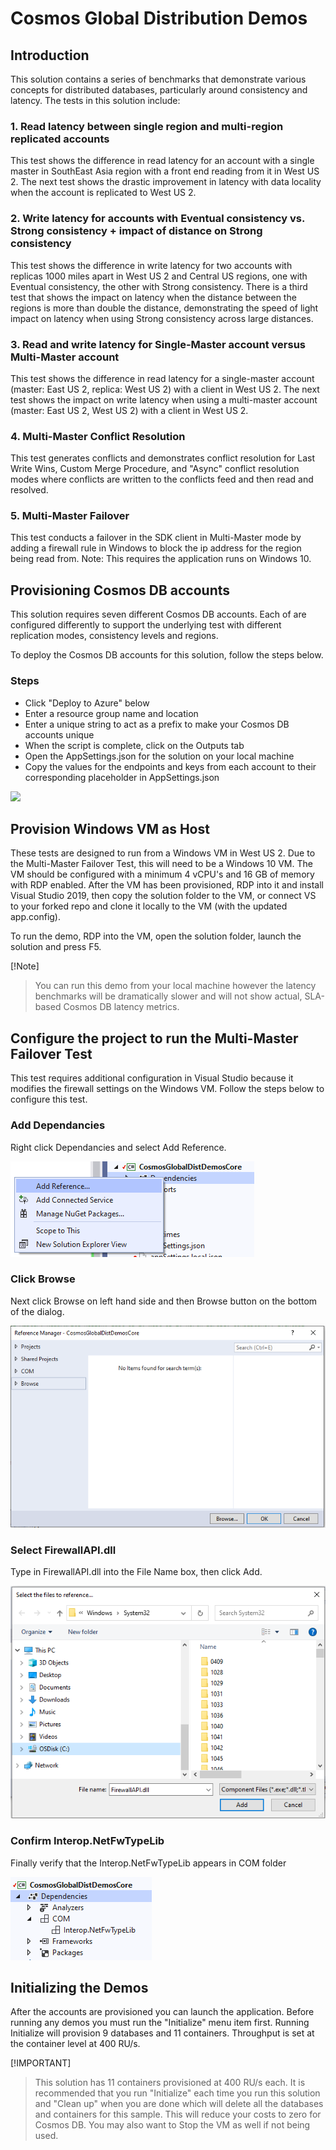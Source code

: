 # Cosmos Global Distribution Demos

## Introduction

This solution contains a series of benchmarks that demonstrate various concepts for distributed databases, particularly around consistency and latency. The tests in this solution include:

### 1. Read latency between single region and multi-region replicated accounts

This test shows the difference in read latency for an account with a single master in SouthEast Asia region with a front end reading from it in West US 2. The next test shows the drastic improvement in latency with data locality when the account is replicated to West US 2.

### 2. Write latency for accounts with Eventual consistency vs. Strong consistency + impact of distance on Strong consistency

This test shows the difference in write latency for two accounts with replicas 1000 miles apart in West US 2 and Central US regions, one with Eventual consistency, the other with Strong consistency. There is a third test that shows the impact on latency when the distance between the regions is more than double the distance, demonstrating the speed of light impact on latency when using Strong consistency across large distances.

### 3. Read and write latency for Single-Master account versus Multi-Master account

This test shows the difference in read latency for a single-master account (master: East US 2, replica: West US 2) with a client in West US 2. The next test shows the impact on write latency when using a multi-master account (master: East US 2, West US 2) with a client in West US 2.

### 4. Multi-Master Conflict Resolution

This test generates conflicts and demonstrates conflict resolution for Last Write Wins, Custom Merge Procedure, and "Async" conflict resolution modes where conflicts are written to the conflicts feed and then read and resolved.

### 5. Multi-Master Failover

This test conducts a failover in the SDK client in Multi-Master mode by adding a firewall rule in Windows to block the ip address for the region being read from. Note: This requires the application runs on Windows 10.

## Provisioning Cosmos DB accounts

This solution requires seven different Cosmos DB accounts. Each of are configured differently to support the underlying test with different replication modes, consistency levels and regions.

To deploy the Cosmos DB accounts for this solution, follow the steps below.

### Steps

- Click "Deploy to Azure" below
- Enter a resource group name and location
- Enter a unique string to act as a prefix to make your Cosmos DB accounts unique
- When the script is complete, click on the Outputs tab
- Open the AppSettings.json for the solution on your local machine
- Copy the values for the endpoints and keys from each account to their corresponding placeholder in AppSettings.json

<a href="https://portal.azure.com/#create/Microsoft.Template/uri/https%3A%2F%2Fraw.githubusercontent.com%2Fmarkjbrown%2Fcosmos-global-distribution-demos%2Fmaster%2FCosmosGlobalDistDemos%2Fazuredeploy.json" target="_blank">
    <img src="http://azuredeploy.net/deploybutton.png"/>
</a>

## Provision Windows VM as Host

These tests are designed to run from a Windows VM in West US 2. Due to the Multi-Master Failover Test, this will need to be a Windows 10 VM. The VM should be configured with a minimum 4 vCPU's and 16 GB of memory with RDP enabled. After the VM has been provisioned, RDP into it and install Visual Studio 2019, then copy the solution folder to the VM, or connect VS to your forked repo and clone it locally to the VM (with the updated app.config).

To run the demo, RDP into the VM, open the solution folder, launch the solution and press F5.

[!Note]
> You can run this demo from your local machine however the latency benchmarks will be dramatically slower and will not show actual, SLA-based Cosmos DB latency metrics.

## Configure the project to run the Multi-Master Failover Test

This test requires additional configuration in Visual Studio because it modifies the firewall settings on the Windows VM. Follow the steps below to configure this test.

### Add Dependancies

Right click Dependancies and select Add Reference.

![Dependancies Pane](./CosmosGlobalDistDemos/assets/AddRef1.png)

### Click Browse

Next click Browse on left hand side and then Browse button on the bottom of the dialog.

![Browse](./CosmosGlobalDistDemos/assets/AddRef2.png)

### Select FirewallAPI.dll

Type in FirewallAPI.dll into the File Name box, then click Add.

![Add](./CosmosGlobalDistDemos/assets/AddRef3.png)

### Confirm Interop.NetFwTypeLib

Finally verify that the Interop.NetFwTypeLib appears in COM folder

![Verify](./CosmosGlobalDistDemos/assets/AddRef4.png)

## Initializing the Demos

After the accounts are provisioned you can launch the application. Before running any demos you must run the "Initialize" menu item first. Running Initialize will provision 9 databases and 11 containers. Throughput is set at the container level at 400 RU/s.

[!IMPORTANT]
> This solution has 11 containers provisioned at 400 RU/s each. It is recommended that you run "Initialize" each time you run this solution and "Clean up" when you are done which will delete all the databases and containers for this sample. This will reduce your costs to zero for Cosmos DB. You may also want to Stop the VM as well if not being used.
